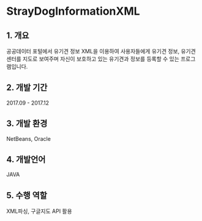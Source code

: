 # StrayDogInformationXML
## 1. 개요
공공데이터 포털에서 유기견 정보 XML을 이용하여 사용자들에게 유기견 정보, 유기견 센터를 지도로 보여주며 
자신이 보호하고 있는 유기견과 정보를 등록할 수 있는 프로그램입니다.

## 2. 개발 기간
2017.09 - 2017.12

## 3. 개발 환경
NetBeans, Oracle

## 4. 개발언어
JAVA

## 5. 수행 역할
XML파싱, 구글지도 API 활용

